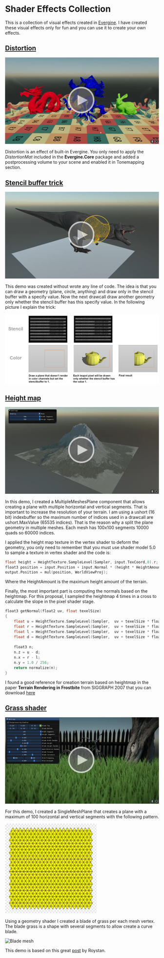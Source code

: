 # Shader Effects Collection
This is a collection of visual effects created in [Evergine](https://evergine.com/). I have created these visual effects only for fun and you can use it to create your own effects.

## [Distortion](Distortion/)
[![Distortion Video](Images/DistortionVideo.png)](https://www.youtube.com/watch?v=_LkSGxI8xbE)

Distortion is an effect of built-in Evergine. You only need to apply the _DistortionMat_ included in the **Evergine.Core** package and added a postprocessing volume to your scene and enabled it in Tonemapping section.

## [Stencil buffer trick](StencilBuffer/)
[![Stencil buffer trick Video](Images/StencilTrickVideo.png)](https://www.youtube.com/watch?v=unQRQKMhPYo)

This demo was created without wrote any line of code. The idea is that you can draw a geometry (plane, circle, anything) and draw only in the stencil buffer with a specify value. Now the next drawcall draw another geometry only whether the stencil buffer has this specify value. In the following picture I explain the trick:

![Stencil buffer Trick](Images/StencilBufferTrick.png)

## [Height map](HeightMap/)
[![Height Map Video](Images/HeightmapVideo.png)](https://www.youtube.com/watch?v=XSc4HVF5V8g)

In this demo, I created a MultipleMeshesPlane component that allows creating a plane with multiple horizontal and vertical segments. That is important to increase the resolution of your terrain. I am using a ushort (16 bit) indexbuffer so the maximum number of indices used in a drawcall are ushort.MaxValue (65535 indices). That is the reason why a split the plane geometry in multiple meshes. Each mesh has 100x100 segments 10000 quads so 60000 indices.

I applied the height map texture in the vertex shader to deform the geometry, you only need to remember that you must use shader model 5.0 to sample a texture in vertex shader and the code is:

```cpp
float height = HeightTexture.SampleLevel(Sampler, input.TexCoord,0).r;
float3 position = input.Position + input.Normal * (height * HeightAmount);
output.Position = mul(position, WorldViewProj);		
```
Where the HeightAmount is the maximum height amount of the terrain.

Finally, the most important part is computing the normals based on the heightmap. For this proposal, I sampled the heightmap 4 times in a cross to calculate the slope in the pixel shader stage.

```cpp
float3 getNormal(float2 uv, float texelSize) 
{
    float u = HeightTexture.SampleLevel(Sampler,  uv + texelSize * float2(0.0, -1.0), 0).r;
    float r = HeightTexture.SampleLevel(Sampler,  uv + texelSize * float2(-1.0, 0.0),0).r;
    float l = HeightTexture.SampleLevel(Sampler,  uv + texelSize * float2(1.0, 0.0),0).r;
    float d = HeightTexture.SampleLevel(Sampler,  uv + texelSize * float2(0.0, 1.0),0).r;

    float3 n;
    n.z = u - d;
    n.x = r - l;
    n.y = 1.0 / 256;
    return normalize(n);
}
```
I found a good reference for creation terrain based on heightmap in the paper **Terrain Rendering in Frostbite** from SIGGRAPH 2007 that you can download [here](http://citeseerx.ist.psu.edu/viewdoc/download?doi=10.1.1.161.8979&rep=rep1&type=pdf)

## [Grass shader](Grass/)
[![Grass shader Video](Images/GrassVideo.png)](https://www.youtube.com/watch?v=yJBb9ijypsI)

For this demo, I created a SingleMeshPlane that creates a plane with a maximum of 100 horizontal and vertical segments with the following pattern.

<img src="Images/grassMeshPattern.png" alt="Grass mesh pattern" width="300"/>

Using a geometry shader I created a blade of grass per each mesh vertex. The blade grass is a shape with several segments to allow create a curve blade.

<img src="https://roystan.net/media/tutorials/grass/grass-construction.gif" alt="Blade mesh" width="300"/>

This demo is based on this great [post](https://roystan.net/articles/grass-shader.html) by Roystan.